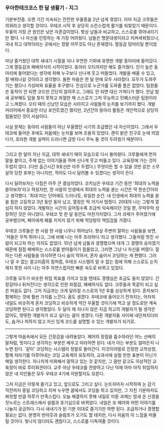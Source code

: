 ### 우아한테크코스 한 달 생활기 - 지그

기분부전증. 오랜 기간 지속되는 잔잔한 우울증을 2년 넘게 겪었다. 아마 지금 크루들은 의외라고 생각할 것이다. 우테코 시작 후 상당히 소란스럽게 활기를 되찾았기 때문이다. 우울의 가장 큰 원인은 낮은 자존감이었다. 항상 남들과 비교하고, 스스로를 깎아내리기만 했다. 나 자신을 인정하는 게 가장 어려웠다. 남들은 명문대생이라고 치켜세워줬으나, 국내 최고 대학이라는 곳에서는 정말 아무것도 아닌 존재였다. 열등감 덩어리일 뿐이었다. 

마냥 즐거웠던 대학 새내기 시절을 지나 우연한 기회에 유명한 개발 동아리에 들어갔다. 그게 열등감과 패배의식의 시작이었다. 동아리 오티까지만 해도 즐거웠다. 인기 높은 동아리에 들어왔다는 생각에 취해 누구보다 신나게 웃고 떠들었다. 개발을 배울 수 있고, 잘 배워나갈 것이라고 생각했다. 들뜬 마음은 한 달 만에 모두 사라졌다. 모두가 도와주기는 했으나 가성비와 효율을 추구했다. 진심으로 누군가를 도와줄 틈은 없었다. 팀원들은 동작이 안 되면 코드만 간단히 알려주고, 그래도 안 되면 대신 가져다가 했다. 전날 밤새 공부해도 답을 찾지 못하고 좌절한 채 스스로가 그저 무능하고 민폐스러운 팀원이라고 느껴졌다. 오티 때의 신났던 모습은 사라지고 사람들의 눈치를 보기까지 했다. 개발 커리어에서 중요한 터닝 포인트였긴 했지만, 2년간의 동아리 활동은 개인적으로 상당히 힘들었던 것이 사실이다.

사실 문제는 동아리 사람들이 아닌 우울했던 시기의 조급했던 내 자신이었다. 그래서 우테코에 들어온 후에도 처음에는 눈치를 보며 조용히 있었다. 괜히 밝은 친구로 눈에 띄었다가, 초라한 개발 실력이 드러나면 금방 다시 주눅 들 것이 두려웠기 때문이다. 

---

그리고 한 달이 지난 지금, 대학 새내기 때의 모습으로 다시 돌아왔다. 크루들에게 먼저 말을 붙이고, 주제 없는 이야기들을 하며 신나게 웃고 떠들고 있다. 교육장에 가는 것이 두렵지 않다. (다만 출근시간 9호선은 아주 두렵다.) 무엇이든 할 수 있을 것만 같은 스무 살의 당찬 포부는 아니지만, 적어도 다시 달려볼 수 있겠다는 생각이 든다.

다시 달려보자는 다짐은 아주 큰 결심이었다. 코치님은 우테코 기간 동안 '최대의 노력을 쏟아보자'라고 하셨지만, 한 사람의 인생에서 최대의 노력을 쏟는 시간은 딱 한순간이라고 생각했다. '최대'라는 단어에도 드러나듯, 유일한 순간. 내 인생에서 최대의 노력을 쏟을 힘은 고등학교 3년 동안 동이 났고, 열정은 딱 거기서 멈췄다. 20대의 나는 그렇게 열심히 하지 않았다. 개발하는 시간이 길어질수록 조금씩 익숙해지던 것일 뿐, 무럭무럭 성장하던 것은 아니었다. 우테코 첫 한 달 동안도 마찬가지였다. 그저 과제가 주어졌기에 공부했으며, 페어에게 폐를 끼치지 않기 위해 적당량의 책임감을 가졌다. 

우테코 크루들은 한 사람 한 사람 너무나 뛰어났다. 항상 주변의 잘하는 사람들을 보면, '저들은 무척 뛰어나고, 그에 비해 나는 아주 초라하다.'라고 생각했다. 그들처럼 멋진 사람이 되고자 하는 의지도 없었다. 10년 넘게 남들과 경쟁했으며 대개 그 경쟁의 승자였기 때문에 점점 패배하는 스스로를 받아들이기 힘들었고, 그러면 그냥 나 자신을 버렸다. 잘하는 다른 사람들을 의식하면 다시 숨이 막혀서, 혼자 숨어서 코딩하는 게 편했다. 그러나 알 수 없는 알고리즘의 힘처럼, 우테코 시스템의 알 수 없는 힘에 의해 스스로도 눈치채지 못한 사이 나는 아주 자연스럽지만 빠른 속도로 바뀌고 있었다. 

크루들 모두가 비슷한 취업 목표를 가지고 있을 텐데도 경쟁심은 조금도 들지 않았다. 긴장감이나 뒤처진다는 생각으로 인한 좌절감, 패배의식도 없다. 크루들과 똑같이 되고 싶은 마음도 없다. 그저 지금과는 크게 달라질 스스로의 1년 후를 상상하게 된다. 혼자보다 함께하는 것에 훨씬 가치를 느낀다. 꿈도 생겼다. 우테코에 들어오기 전까지는, 어차피 내일도 비슷하게 혼자 코딩하고 비슷하게 약간 우울할 것이기에 먹고 살 정도로만 계속 코딩하면 된다고 생각했었다. 두 달이 채 지나지 않은 지금 최고의 개발자가 될 생각은 없어도, 떳떳한 개발자가 되고 싶다는 꿈이 생겼다. 다른 개발자들 사이에 내던져지더라도, 숨거나 피하지 않고 자신 있게 코드를 설명할 수 있는 개발자가 되기로.

---

그렇게 마음속에서 모든 긴장감을 내려놓았다. 페어의 장점을 흡수하라던 어느 선배의 말처럼, 멋지다고 생각하는 부분은 배우고 따라하면 된다. 내가 아는 부분도 얼마든지 나누면 된다. '같이' 코딩하는 시스템이 정말로 돌아간다. 이것이야말로 진정한 교학상장, 함께 자라기를 이루어내는 코딩 교육계의 유토피아, 교과서에 실릴 만한 표본이 아닌가 매일 생각한다. 지나치게 미화해서 말하고 있는 것 같지만, 그 꿈만 같고도 이상적인 교육장이 바로 루터회관이다. 교주 마냥 우테코를 찬양하고 다닌 덕에 아마 아직 취업하지 않은 내 지인들은 모두 우테코 4기에 지원할지도 모른다.

그저 지금은 이렇게 즐기고 있고, 앞으로도 그러고 싶다. 눈뜨자마자 시작하여 눈 감기 직전까지 종일 코딩하고 지쳐 누우면 꿈에서도 코딩을 하고 있지만, 그 지친 기분마저도 짜릿할 만큼 하루가 만족스럽다. 오늘 해결하지 못해 내일로 미룬 과제는 밤새 온 신경을 짓누르는 스트레스에서 설렘과 호기심으로 바뀌었다. 내일은 또 페어와 어떤 이야기를 나눌지 궁금하다. 다시 새내기가 된 기분 이대로 즐기기만 하면 된다. 조급하거나 경쟁할 필요는 없다. 분명히 번아웃과 슬럼프가 오기도 할 테지만, 다시 처음의 이 느낌을 떠올릴 것이다. 빛나지 않더라도 괜찮다고, 스스로를 다독여줄 것이다.